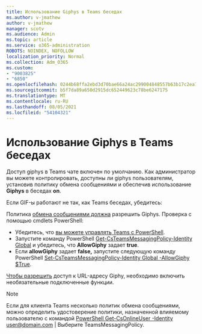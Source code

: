 ```yaml
---
title: Использование Giphys в Teams беседах
ms.author: v-jmathew
author: v-jmathew
manager: scotv
ms.audience: Admin
ms.topic: article
ms.service: o365-administration
ROBOTS: NOINDEX, NOFOLLOW
localization_priority: Normal
ms.collection: Adm_O365
ms.custom:
- "9003825"
- "6850"
ms.openlocfilehash: 0244b68ffa2ebd3d70bae66a24ac299004848557b63b17c2ea74fafaff22bb8c
ms.sourcegitcommit: b5f7da89a650d2915dc652449623c78be6247175
ms.translationtype: MT
ms.contentlocale: ru-RU
ms.lasthandoff: 08/05/2021
ms.locfileid: "54104321"
---
```

# <a name="using-giphys-in-teams-conversations"></a>Использование Giphys в Teams беседах

Доступ giphys в Teams чате включен по умолчанию. Как администратор вы можете контролировать, доступны ли giphys пользователям, установив политику обмена сообщениями и обеспечив использование **Giphys** в беседах [](https://docs.microsoft.com/microsoftteams/messaging-policies-in-teams#messaging-policy-settings) **on**.

Если GIF-ы работают не так, как Teams беседах, убедитесь:

Политика [обмена сообщениями должна](https://docs.microsoft.com/microsoftteams/messaging-policies-in-teams) разрешить Giphys. Проверка с помощью cmdlets PowerShell:

- Убедитесь, что [вы можете управлять Teams с PowerShell](https://docs.microsoft.com/microsoftteams/teams-powershell-overview?view=o365-worldwide#manage-teams-with-powershell).
- Запустите команду PowerShell [Get-CsTeamsMessagingPolicy-Identity Global](https://docs.microsoft.com/powershell/module/skype/get-csteamsmessagingpolicy?view=skype-ps) и убедитесь, что **AllowGiphy** задает **true**.
- Если **allowGiphy** задает **false,** запустите следующую команду PowerShell [Set-CsTeamsMessagingPolicy-Identity Global -AllowGiphy $True](https://docs.microsoft.com/powershell/module/skype/set-csteamsmessagingpolicy?view=skype-ps).

[Чтобы разрешить](https://docs.microsoft.com/deployoffice/privacy/optional-connected-experiences) доступ к URL-адресу Giphy, необходимо включить необязательные подключенные функции.

> [!NOTE]
> Если для клиента Teams несколько политик обмена сообщениями, можно определить удостоверение политики, назначенной влияемому пользователю с командой [PowerShell Get-CsOnlineUser -Identity](https://docs.microsoft.com/powershell/module/skype/get-csonlineuser?view=skype-ps) <user@domain.com> | Выберите TeamsMessagingPolicy.

